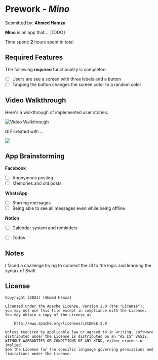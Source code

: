 
# Prework - *Mino*

Submitted by: **Ahmed Hamza**

**Mino** is an app that... [TODO] 

Time spent: **2** hours spent in total

## Required Features

The following **required** functionality is completed:

- [ ] Users are see a screen with three labels and a button
- [ ] Tapping the button changes the screen color to a random color
 
## Video Walkthrough

Here's a walkthrough of implemented user stories:

<img src='http://i.imgur.com/link/to/your/gif/file.gif' title='Video Walkthrough' width='' alt='Video Walkthrough' />

<!-- Replace this with whatever GIF tool you used! -->
GIF created with ...  
<!-- Recommended tools:
[Kap](https://getkap.co/) for macOS
[ScreenToGif](https://www.screentogif.com/) for Windows
[peek](https://github.com/phw/peek) for Linux. -->
![](https://i.imgur.com/AXrfaRd.gif)
## App Brainstorming

**Facebook**
- [ ] Anonymous posting 
- [ ] Memories and old posts

**WhatsApp**
- [ ] Starring messages 
- [ ] Being able to see all messages even while being offline

**Notion**
- [ ] Calender system and reminders 
- [ ] Todos


## Notes

I faced a challenge trying to connect the UI to the logic and learning the syntax of Swift

## License

    Copyright [2023] [Ahmed Hamza]

    Licensed under the Apache License, Version 2.0 (the "License");
    you may not use this file except in compliance with the License.
    You may obtain a copy of the License at

        http://www.apache.org/licenses/LICENSE-2.0

    Unless required by applicable law or agreed to in writing, software
    distributed under the License is distributed on an "AS IS" BASIS,
    WITHOUT WARRANTIES OR CONDITIONS OF ANY KIND, either express or implied.
    See the License for the specific language governing permissions and
    limitations under the License.
